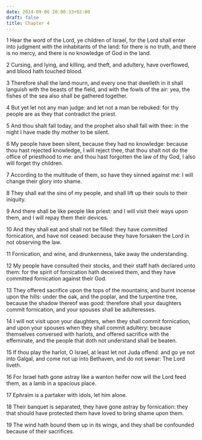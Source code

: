 ```yaml
---
date: 2024-09-06 20:00:33+02:00
draft: false
title: Chapter 4
---
```




1 Hear the word of the Lord, ye children of Israel, for the Lord shall enter into judgment with the inhabitants of the land: for there is no truth, and there is no mercy, and there is no knowledge of God in the land.

2 Cursing, and lying, and killing, and theft, and adultery, have overflowed, and blood hath touched blood.

3 Therefore shall the land mourn, and every one that dwelleth in it shall languish with the beasts of the field, and with the fowls of the air: yea, the fishes of the sea also shall be gathered together.

4 But yet let not any man judge: and let not a man be rebuked: for thy people are as they that contradict the priest.

5 And thou shalt fall today, and the prophet also shall fall with thee: in the night I have made thy mother to be silent.

6 My people have been silent, because they had no knowledge: because thou hast rejected knowledge, I will reject thee, that thou shalt not do the office of priesthood to me: and thou hast forgotten the law of thy God, I also will forget thy children.

7 According to the multitude of them, so have they sinned against me: I will change their glory into shame.

8 They shall eat the sins of my people, and shall lift up their souls to their iniquity.

9 And there shall be like people like priest: and I will visit their ways upon them, and I will repay them their devices.

10 And they shall eat and shall not be filled: they have committed fornication, and have not ceased: because they have forsaken the Lord in not observing the law.

11 Fornication, and wine, and drunkenness, take away the understanding.

12 My people have consulted their stocks, and their staff hath declared unto them: for the spirit of fornication hath deceived them, and they have committed fornication against their God.

13 They offered sacrifice upon the tops of the mountains, and burnt incense upon the hills: under the oak, and the poplar, and the turpentine tree, because the shadow thereof was good: therefore shall your daughters commit fornication, and your spouses shall be adulteresses.

14 I will not visit upon your daughters, when they shall commit fornication, and upon your spouses when they shall commit adultery: because themselves conversed with harlots, and offered sacrifice with the effeminate, and the people that doth not understand shall be beaten.

15 If thou play the harlot, O Israel, at least let not Juda offend: and go ye not into Galgal, and come not up into Bethaven, and do not swear: The Lord liveth.

16 For Israel hath gone astray like a wanton heifer now will the Lord feed them, as a lamb in a spacious place.

17 Ephraim is a partaker with idols, let him alone.

18 Their banquet is separated, they have gone astray by fornication: they that should have protected them have loved to bring shame upon them.

19 The wind hath bound them up in its wings, and they shall be confounded because of their sacrifices.

